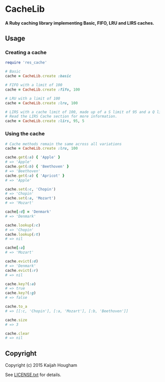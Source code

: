 # CacheLib
#### A Ruby caching library implementing Basic, FIFO, LRU and LIRS caches.

## Usage
### Creating a cache
```ruby
require 'res_cache'

# Basic
cache = CacheLib.create :basic

# FIFO with a limit of 100
cache = CacheLib.create :fifo, 100

# LRU with a limit of 100
cache = CacheLib.create :lru, 100

# LIRS with a cache limit of 100, made up of a S limit of 95 and a Q limit of 5.
# Read the LIRS Cache section for more information.
cache = CacheLib.create :lirs, 95, 5
```

### Using the cache
```ruby
# Cache methods remain the same across all variations
cache = CacheLib.create :lru, 100

cache.get(:a) { 'Apple' }
# => 'Apple'
cache.get(:b) { 'Beethoven' }
# => 'Beethoven'
cache.get(:a) { 'Apricot' }
# => 'Apple'

cache.set(:c, 'Chopin')
# => 'Chopin'
cache.set(:a, 'Mozart')
# => 'Mozart'

cache[:d] = 'Denmark'
# => 'Denmark'

cache.lookup(:c)
# => 'Chopin'
cache.lookup(:t)
# => nil

cache[:a]
# => 'Mozart'

cache.evict(:d)
# => 'Denmark'
cache.evict(:r)
# => nil

cache.key?(:a)
# => true
cache.key?(:g)
# => false

cache.to_a
# => [[:c, 'Chopin'], [:a, 'Mozart'], [:b, 'Beethoven']]

cache.size
# => 3

cache.clear
# => nil
```

## Copyright

Copyright (c) 2015 Kaijah Hougham

See [LICENSE.txt](LICENSE.txt) for details.
